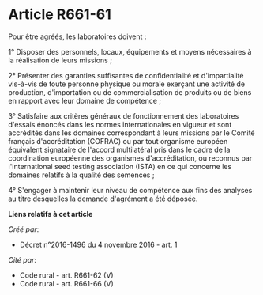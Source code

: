# Article R661-61

Pour être agréés, les laboratoires doivent : 

1° Disposer des personnels, locaux, équipements et moyens nécessaires à la réalisation de leurs missions ; 

2° Présenter des garanties suffisantes de confidentialité et d'impartialité vis-à-vis de toute personne physique ou morale
exerçant une activité de production, d'importation ou de commercialisation de produits ou de biens en rapport avec leur
domaine de compétence ; 

3° Satisfaire aux critères généraux de fonctionnement des laboratoires d'essais énoncés dans les normes internationales en
vigueur et sont accrédités dans les domaines correspondant à leurs missions par le Comité français d'accréditation (COFRAC)
ou par tout organisme européen équivalent signataire de l'accord multilatéral pris dans le cadre de la coordination
européenne des organismes d'accréditation, ou reconnus par l'International seed testing association (ISTA) en ce qui concerne
les domaines relatifs à la qualité des semences ; 

4° S'engager à maintenir leur niveau de compétence aux fins des analyses au titre desquelles la demande d'agrément a été
déposée.

**Liens relatifs à cet article**

_Créé par_:

  - Décret n°2016-1496 du 4 novembre 2016 - art. 1

_Cité par_:

  - Code rural - art. R661-62 (V)
  - Code rural - art. R661-66 (V)
